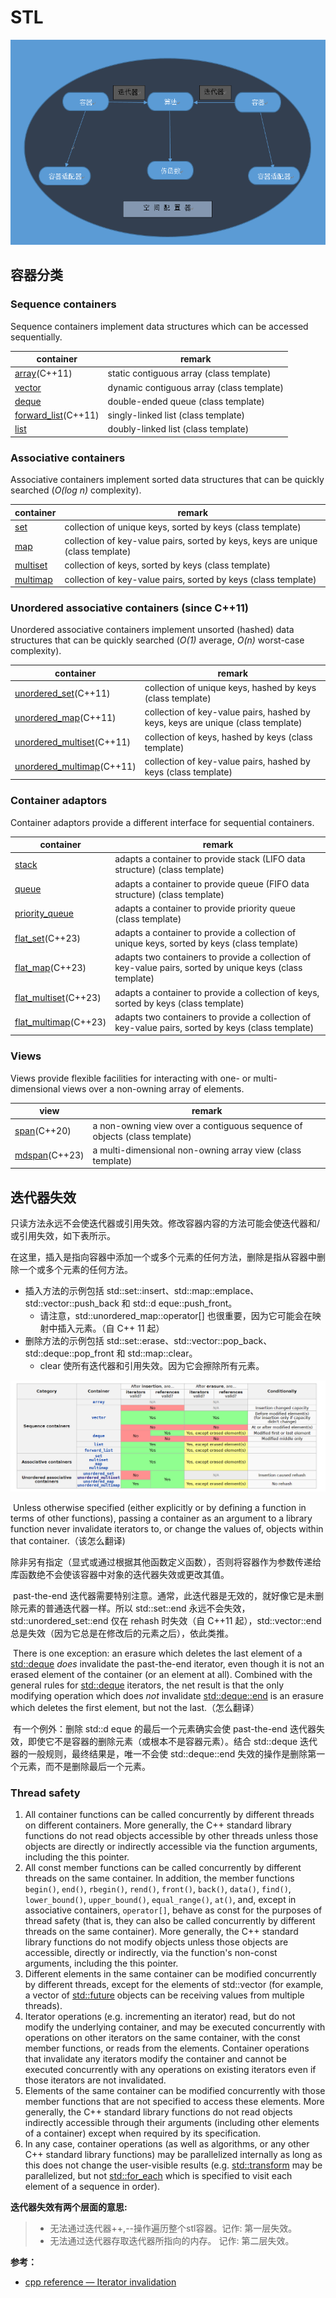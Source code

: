 # STL



![image-20230809234728122](images/STL/image-20230809234728122.png)

## 容器分类

### Sequence containers

Sequence containers implement data structures which can be accessed sequentially.

| container                                                    | remark                                    |
| ------------------------------------------------------------ | ----------------------------------------- |
| [array](https://en.cppreference.com/w/cpp/container/array)(C++11) | static contiguous array (class template)  |
| [vector](https://en.cppreference.com/w/cpp/container/vector) | dynamic contiguous array (class template) |
| [deque](https://en.cppreference.com/w/cpp/container/deque)   | double-ended queue (class template)       |
| [forward_list](https://en.cppreference.com/w/cpp/container/forward_list)(C++11) | singly-linked list (class template)       |
| [list](https://en.cppreference.com/w/cpp/container/list)     | doubly-linked list (class template)       |

### Associative containers

Associative containers implement sorted data structures that can be quickly searched (*O(log n)* complexity).

| container                                                    | remark                                                       |
| ------------------------------------------------------------ | ------------------------------------------------------------ |
| [set](https://en.cppreference.com/w/cpp/container/set)       | collection of unique keys, sorted by keys (class template)   |
| [map](https://en.cppreference.com/w/cpp/container/map)       | collection of key-value pairs, sorted by keys, keys are unique (class template) |
| [multiset](https://en.cppreference.com/w/cpp/container/multiset) | collection of keys, sorted by keys (class template)          |
| [multimap](https://en.cppreference.com/w/cpp/container/multimap) | collection of key-value pairs, sorted by keys (class template) |

### Unordered associative containers (since C++11)

Unordered associative containers implement unsorted (hashed) data structures that can be quickly searched (*O(1)* average, *O(n)* worst-case complexity).

| container                                                    | remark                                                       |
| ------------------------------------------------------------ | ------------------------------------------------------------ |
| [unordered_set](https://en.cppreference.com/w/cpp/container/unordered_set)(C++11) | collection of unique keys, hashed by keys (class template)   |
| [unordered_map](https://en.cppreference.com/w/cpp/container/unordered_map)(C++11) | collection of key-value pairs, hashed by keys, keys are unique (class template) |
| [unordered_multiset](https://en.cppreference.com/w/cpp/container/unordered_multiset)(C++11) | collection of keys, hashed by keys (class template)          |
| [unordered_multimap](https://en.cppreference.com/w/cpp/container/unordered_multimap)(C++11) | collection of key-value pairs, hashed by keys (class template) |

### Container adaptors

Container adaptors provide a different interface for sequential containers.

| container                                                    | remark                                                       |
| ------------------------------------------------------------ | ------------------------------------------------------------ |
| [stack](https://en.cppreference.com/w/cpp/container/stack)   | adapts a container to provide stack (LIFO data structure) (class template) |
| [queue](https://en.cppreference.com/w/cpp/container/queue)   | adapts a container to provide queue (FIFO data structure) (class template) |
| [priority_queue](https://en.cppreference.com/w/cpp/container/priority_queue) | adapts a container to provide priority queue (class template) |
| [flat_set](https://en.cppreference.com/w/cpp/container/flat_set)(C++23) | adapts a container to provide a collection of unique keys, sorted by keys (class template) |
| [flat_map](https://en.cppreference.com/w/cpp/container/flat_map)(C++23) | adapts two containers to provide a collection of key-value pairs, sorted by unique keys (class template) |
| [flat_multiset](https://en.cppreference.com/w/cpp/container/flat_multiset)(C++23) | adapts a container to provide a collection of keys, sorted by keys (class template) |
| [flat_multimap](https://en.cppreference.com/w/cpp/container/flat_multimap)(C++23) | adapts two containers to provide a collection of key-value pairs, sorted by keys (class template) |

### Views

Views provide flexible facilities for interacting with one- or multi-dimensional views over a non-owning array of elements.

| view                                                         | remark                                                       |
| ------------------------------------------------------------ | ------------------------------------------------------------ |
| [span](https://en.cppreference.com/w/cpp/container/span)(C++20) | a non-owning view over a contiguous sequence of objects (class template) |
| [mdspan](https://en.cppreference.com/w/cpp/container/mdspan)(C++23) | a multi-dimensional non-owning array view (class template)   |

## 迭代器失效

​		只读方法永远不会使迭代器或引用失效。修改容器内容的方法可能会使迭代器和/或引用失效，如下表所示。

在这里，插入是指向容器中添加一个或多个元素的任何方法，删除是指从容器中删除一个或多个元素的任何方法。

* 插入方法的示例包括 std::set::insert、std::map::emplace、std::vector::push_back 和 std::d eque::push_front。
  * 请注意，std::unordered_map::operator[] 也很重要，因为它可能会在映射中插入元素。（自 C++ 11 起）
* 删除方法的示例包括 std::set::erase、std::vector::pop_back、std::deque::pop_front 和 std::map::clear。
  * clear 使所有迭代器和引用失效。因为它会擦除所有元素。

![image-20240328134254460](images/STL/image-20240328134254460.png)

​		Unless otherwise specified (either explicitly or by defining a function in terms of other functions), passing a container as an argument to a library function never invalidate iterators to, or change the values of, objects within that container.（该怎么翻译)

​		除非另有指定（显式或通过根据其他函数定义函数），否则将容器作为参数传递给库函数绝不会使该容器中对象的迭代器失效或更改其值。

​		past-the-end 迭代器需要特别注意。通常，此迭代器是无效的，就好像它是未删除元素的普通迭代器一样。所以 std::set::end 永远不会失效，std::unordered_set::end 仅在 rehash 时失效（自 C++11 起），std::vector::end 总是失效（因为它总是在修改后的元素之后），依此类推。

​		There is one exception: an erasure which deletes the last element of a [std::deque](https://en.cppreference.com/w/cpp/container/deque) *does* invalidate the past-the-end iterator, even though it is not an erased element of the container (or an element at all). Combined with the general rules for [std::deque](https://en.cppreference.com/w/cpp/container/deque) iterators, the net result is that the only modifying operation which does *not* invalidate [std::deque::end](https://en.cppreference.com/w/cpp/container/deque/end) is an erasure which deletes the first element, but not the last.（怎么翻译）

​		有一个例外：删除 std::d eque 的最后一个元素确实会使 past-the-end 迭代器失效，即使它不是容器的删除元素（或根本不是容器元素）。结合 std::deque 迭代器的一般规则，最终结果是，唯一不会使 std::deque::end  失效的操作是删除第一个元素，而不是删除最后一个元素。

### Thread safety

1. All container functions can be called concurrently by different threads on different containers. More generally, the C++ standard library functions do not read objects accessible by other threads unless those objects are directly or indirectly accessible via the function arguments, including the this pointer.
2. All const member functions can be called concurrently by different threads on the same container. In addition, the member functions `begin()`, `end()`, `rbegin()`, `rend()`, `front()`, `back()`, `data()`, `find()`, `lower_bound()`, `upper_bound()`, `equal_range()`, `at()`, and, except in associative containers, `operator[]`, behave as const for the purposes of thread safety (that is, they can also be called concurrently by different threads on the same container). More generally, the C++ standard library functions do not modify objects unless those objects are accessible, directly or indirectly, via the function's non-const arguments, including the this pointer.
3. Different elements in the same container can be modified concurrently by different threads, except for the elements of std::vector<bool> (for example, a vector of [std::future](https://en.cppreference.com/w/cpp/thread/future) objects can be receiving values from multiple threads).
4. Iterator operations (e.g. incrementing an iterator) read, but do not modify the underlying container, and may be executed concurrently with operations on other iterators on the same container, with the const member functions, or reads from the elements. Container operations that invalidate any iterators modify the container and cannot be executed concurrently with any operations on existing iterators even if those iterators are not invalidated.
5. Elements of the same container can be modified concurrently with those member functions that are not specified to access these elements. More generally, the C++ standard library functions do not read objects indirectly accessible through their arguments (including other elements of a container) except when required by its specification.
6. In any case, container operations (as well as algorithms, or any other C++ standard library functions) may be parallelized internally as long as this does not change the user-visible results (e.g. [std::transform](https://en.cppreference.com/w/cpp/algorithm/transform) may be parallelized, but not [std::for_each](https://en.cppreference.com/w/cpp/algorithm/for_each) which is specified to visit each element of a sequence in order).



**迭代器失效有两个层面的意思:**

>* 无法通过迭代器++,--操作遍历整个stl容器。记作: 第一层失效。
>* 无法通过迭代器存取迭代器所指向的内存。 记作: 第二层失效。

**参考：**

* [cpp reference —  Iterator invalidation](https://en.cppreference.com/w/cpp/container)

